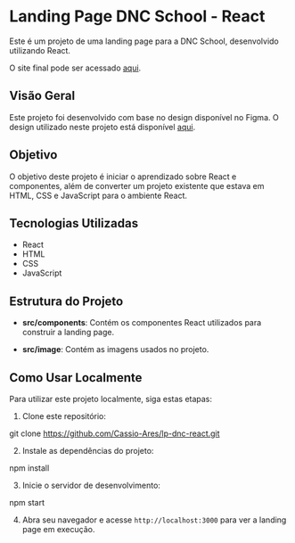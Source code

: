 # Landing Page DNC School - React

Este é um projeto de uma landing page para a DNC School, desenvolvido utilizando React.

O site final pode ser acessado [aqui](https://lp-dnc-react.vercel.app/).

## Visão Geral

Este projeto foi desenvolvido com base no design disponível no Figma. O design utilizado neste projeto está disponível [aqui](https://www.figma.com/design/ZpH9zHhUABIpLwli1Xp3z3/[TECH]-Case-Mentorias---Landing-Page-DNC-School?node-id=0-1&t=3829ij6ueG3orwfx-0).

## Objetivo

O objetivo deste projeto é iniciar o aprendizado sobre React e componentes, além de converter um projeto existente que estava em HTML, CSS e JavaScript para o ambiente React.

## Tecnologias Utilizadas

- React
- HTML
- CSS
- JavaScript

## Estrutura do Projeto

- **src/components**: Contém os componentes React utilizados para construir a landing page.

- **src/image**: Contém as imagens usados no projeto.
  

## Como Usar Localmente

Para utilizar este projeto localmente, siga estas etapas:

1. Clone este repositório:

git clone https://github.com/Cassio-Ares/lp-dnc-react.git


2. Instale as dependências do projeto:

npm install


3. Inicie o servidor de desenvolvimento:

npm start


4. Abra seu navegador e acesse `http://localhost:3000` para ver a landing page em execução.


